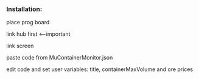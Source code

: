 ### Installation:

place prog board

link hub first <--important

link screen

paste code from MuContainerMonitor.json

edit code and set user variables: title, containerMaxVolume and ore prices
